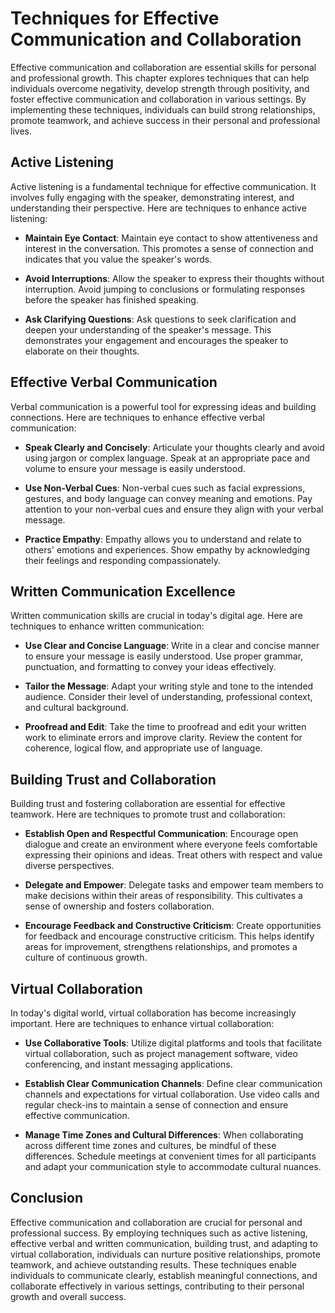 Techniques for Effective Communication and Collaboration
=================================================================

Effective communication and collaboration are essential skills for personal and professional growth. This chapter explores techniques that can help individuals overcome negativity, develop strength through positivity, and foster effective communication and collaboration in various settings. By implementing these techniques, individuals can build strong relationships, promote teamwork, and achieve success in their personal and professional lives.

**Active Listening**
--------------------

Active listening is a fundamental technique for effective communication. It involves fully engaging with the speaker, demonstrating interest, and understanding their perspective. Here are techniques to enhance active listening:

* **Maintain Eye Contact**: Maintain eye contact to show attentiveness and interest in the conversation. This promotes a sense of connection and indicates that you value the speaker's words.

* **Avoid Interruptions**: Allow the speaker to express their thoughts without interruption. Avoid jumping to conclusions or formulating responses before the speaker has finished speaking.

* **Ask Clarifying Questions**: Ask questions to seek clarification and deepen your understanding of the speaker's message. This demonstrates your engagement and encourages the speaker to elaborate on their thoughts.

**Effective Verbal Communication**
----------------------------------

Verbal communication is a powerful tool for expressing ideas and building connections. Here are techniques to enhance effective verbal communication:

* **Speak Clearly and Concisely**: Articulate your thoughts clearly and avoid using jargon or complex language. Speak at an appropriate pace and volume to ensure your message is easily understood.

* **Use Non-Verbal Cues**: Non-verbal cues such as facial expressions, gestures, and body language can convey meaning and emotions. Pay attention to your non-verbal cues and ensure they align with your verbal message.

* **Practice Empathy**: Empathy allows you to understand and relate to others' emotions and experiences. Show empathy by acknowledging their feelings and responding compassionately.

**Written Communication Excellence**
------------------------------------

Written communication skills are crucial in today's digital age. Here are techniques to enhance written communication:

* **Use Clear and Concise Language**: Write in a clear and concise manner to ensure your message is easily understood. Use proper grammar, punctuation, and formatting to convey your ideas effectively.

* **Tailor the Message**: Adapt your writing style and tone to the intended audience. Consider their level of understanding, professional context, and cultural background.

* **Proofread and Edit**: Take the time to proofread and edit your written work to eliminate errors and improve clarity. Review the content for coherence, logical flow, and appropriate use of language.

**Building Trust and Collaboration**
------------------------------------

Building trust and fostering collaboration are essential for effective teamwork. Here are techniques to promote trust and collaboration:

* **Establish Open and Respectful Communication**: Encourage open dialogue and create an environment where everyone feels comfortable expressing their opinions and ideas. Treat others with respect and value diverse perspectives.

* **Delegate and Empower**: Delegate tasks and empower team members to make decisions within their areas of responsibility. This cultivates a sense of ownership and fosters collaboration.

* **Encourage Feedback and Constructive Criticism**: Create opportunities for feedback and encourage constructive criticism. This helps identify areas for improvement, strengthens relationships, and promotes a culture of continuous growth.

**Virtual Collaboration**
-------------------------

In today's digital world, virtual collaboration has become increasingly important. Here are techniques to enhance virtual collaboration:

* **Use Collaborative Tools**: Utilize digital platforms and tools that facilitate virtual collaboration, such as project management software, video conferencing, and instant messaging applications.

* **Establish Clear Communication Channels**: Define clear communication channels and expectations for virtual collaboration. Use video calls and regular check-ins to maintain a sense of connection and ensure effective communication.

* **Manage Time Zones and Cultural Differences**: When collaborating across different time zones and cultures, be mindful of these differences. Schedule meetings at convenient times for all participants and adapt your communication style to accommodate cultural nuances.

**Conclusion**
--------------

Effective communication and collaboration are crucial for personal and professional success. By employing techniques such as active listening, effective verbal and written communication, building trust, and adapting to virtual collaboration, individuals can nurture positive relationships, promote teamwork, and achieve outstanding results. These techniques enable individuals to communicate clearly, establish meaningful connections, and collaborate effectively in various settings, contributing to their personal growth and overall success.
